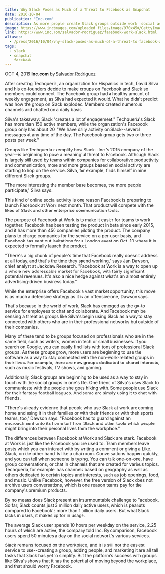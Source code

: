 ```yaml
---
title: Why Slack Poses as Much of a Threat to Facebook as Snapchat
date: 2016-10-04
publication: "Inc.com"
description: As more people create Slack groups outside work, social activity is shifting off of Facebook.
image: https://www.incimages.com/uploaded_files/image/970x450/GettyImages-529840671-cc_113072.jpg
link: https://www.inc.com/salvador-rodriguez/facebook-work-slack.html
aliases:
  - /press/2016/10/04/why-slack-poses-as-much-of-a-threat-to-facebook-as-snapchat/
tags:
  - slack
  - snapchat
  - facebook
---
```


OCT 4, 2016 **Inc.com** by [Salvador Rodriguez](https://twitter.com/sal19)

After creating Techquería, an organization for Hispanics in tech, David Silva and his co-founders decide to make groups on Facebook and Slack so members could connect. The Facebook group had a healthy amount of weekly engagement, as Silva had expected it would. What he didn't predict was how the
group on Slack exploded. Members created numerous channels and chatted on a daily basis.

Silva's takeaway: Slack "creates a lot of engagement." Techquería's Slack has more than 150 active members, while the organization's Facebook group only has about 20. "We have daily activity on Slack--several messages at any time of the day. The Facebook group gets two or three posts per week."

Groups like Techquería exemplify how Slack--Inc.'s 2015 company of the year--is beginning to pose a meaningful threat to Facebook. Although Slack is largely still used by teams within companies for collaborative productivity and communication, more and more groups based on social activity are
starting to hop on the service. Silva, for example, finds himself in nine different Slack groups.

"The more interesting the member base becomes, the more people participate," Silva says.

This kind of online social activity is one reason Facebook is preparing to launch Facebook at Work next month. That product will compete with the likes of Slack and other enterprise communication tools.

The purpose of Facebook at Work is to make it easier for teams to work together. Facebook has been testing the product in beta since early 2015, and it has more than 450 companies piloting the product. The company plans to charge companies for the service on a per-user basis, and Facebook has sent
out invitations for a London event on Oct. 10 where it is expected to formally launch the product.

"There's a big chunk of people's time that Facebook really doesn't address at all today, and that's the time they spend working," says Jan Dawson, chief analyst at Jackdaw Research. "Facebook at Work is a way to open up a whole new addressable market for Facebook, with fairly significant potential
revenues. It's also a nice hedge against what's an almost entirely advertising-driven business today."

While the enterprise offers Facebook a vast market opportunity, this move is as much a defensive strategy as it is an offensive one, Dawson says.

That's because in the world of work, Slack has emerged as the go-to service for employees to chat and collaborate. And Facebook may be sensing a threat as groups like Silva's begin using Slack as a way to stay connected with others who are in their professional networks but outside of their
companies.

Many of these tend to be groups focused on professionals who are in the same field, such as writers, women in tech or small businesses. If you search on Google, you can easily find lists with tons of professional Slack groups. As these groups grow, more users are beginning to use the software as a
way to stay connected with the non-work-related groups in their lives. For example, there are now groups dedicated to shared interests, such as music festivals, TV shows, and gaming.

Additionally, Slack groups are beginning to be used as a way to stay in touch with the social groups in one's life. One friend of Silva's uses Slack to communicate with the people she goes hiking with. Some people use Slack for their fantasy football leagues. And some are simply using it to chat
with friends.

"There's already evidence that people who use Slack at work are coming home and using it in their families or with their friends or with their sports teams, too," Dawson says. "Facebook has to guard against an encroachment onto its home turf from Slack and other tools which people might bring into
their personal lives from the workplace."

The differences between Facebook at Work and Slack are stark. Facebook at Work is just like the Facebook you are used to. Team members leave posts which you can interact with by writing a comment or giving a Like. Slack, on the other hand, is like a chat room. Conversations happen quickly, and you
can tell when someone is typing. You can talk one-on-one, have group conversations, or chat in channels that are created for various topics. Techquería, for example, has channels based on geography as well as others dedicated to certain topics and interests, such as job openings, food, and music.
Unlike Facebook, however, the free version of Slack does not archive users conversations, which is one reason teams pay for the company's premium products.

By no means does Slack present an insurmountable challenge to Facebook. So far, Slack counts just 3 million daily active users, which is peanuts compared to Facebook's more than 1 billion daily users. But what Slack lacks in users, it makes up for in usage.

The average Slack user spends 10 hours per weekday on the service, 2.25 hours of which are active, the company told Inc. By comparison, Facebook users spend 50 minutes a day on the social network's various services.

Slack remains focused on the workplace, and it is still not the easiest service to use--creating a group, adding people, and marketing it are all tall tasks that Slack has yet to simplify. But the platform's success with groups like Silva's shows that it has the potential of moving beyond the
workplace, and that should worry Facebook.
